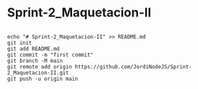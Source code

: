 ﻿# Sprint-2_Maquetacion-II
<code>
echo "# Sprint-2_Maquetacion-II" >> README.md
git init
git add README.md
git commit -m "first commit"
git branch -M main
git remote add origin https://github.com/JordiNodeJS/Sprint-2_Maquetacion-II.git
git push -u origin main
</code>
